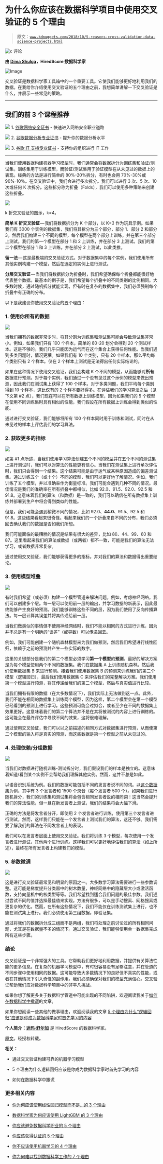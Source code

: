 # 为什么你应该在数据科学项目中使用交叉验证的 5 个理由

> 原文：[`www.kdnuggets.com/2018/10/5-reasons-cross-validation-data-science-projects.html`](https://www.kdnuggets.com/2018/10/5-reasons-cross-validation-data-science-projects.html)

![c](img/3d9c022da2d331bb56691a9617b91b90.png) 评论

**由 [Dima Shulga](https://www.linkedin.com/in/shudima/)，HiredScore 数据科学家**

![Image](img/4976e41f789dca5a0f59be94e53ac73c.png)

交叉验证是数据科学家工具箱中的一个重要工具。它使我们能够更好地利用我们的数据。在我给你介绍使用交叉验证的五个理由之前，我想简单讲解一下交叉验证是什么，并展示一些常见的策略。

* * *

## 我们的前 3 个课程推荐

![](img/0244c01ba9267c002ef39d4907e0b8fb.png) 1\. [谷歌网络安全证书](https://www.kdnuggets.com/google-cybersecurity) - 快速进入网络安全职业道路

![](img/e225c49c3c91745821c8c0368bf04711.png) 2\. [谷歌数据分析专业证书](https://www.kdnuggets.com/google-data-analytics) - 提升你的数据分析水平

![](img/0244c01ba9267c002ef39d4907e0b8fb.png) 3\. [谷歌 IT 支持专业证书](https://www.kdnuggets.com/google-itsupport) - 支持你的组织进行 IT 工作

* * *

当我们使用数据构建机器学习模型时，我们通常会将数据拆分为训练集和验证/测试集。训练集用于训练模型，而验证/测试集用于验证模型在从未见过的数据上的表现。经典的方法是进行简单的 80%-20%拆分，有时也会用 70%-30%或 90%-10%。在交叉验证中，我们会进行多次拆分。我们可以进行 3 次、5 次、10 次或任何 K 次拆分。这些拆分称为折叠（Folds），我们可以使用多种策略来创建这些折叠。

![](img/ccdb7f20adbd1b949b3adc9d14249f58.png)

k 折交叉验证的图示，k=4。

**简单 K 折交叉验证** — 我们将数据拆分为 K 个部分，以 K=3 作为玩具示例。如果我们有 3000 个实例的数据集，我们将其拆分为三个部分，部分 1、部分 2 和部分 3。然后我们构建三个不同的模型，每个模型在两个部分上训练，并在第三个部分上测试。我们的第一个模型在部分 1 和 2 上训练，并在部分 3 上测试。我们的第二个模型在部分 1 和 3 上训练，并在部分 2 上测试，以此类推。

**留一法** — 这是最极端的交叉验证方式。对于数据集中的每个实例，我们使用所有其他实例构建一个模型，然后在选定的实例上进行测试。

**分层交叉验证** — 当我们将数据拆分为折叠时，我们希望确保每个折叠都能很好地代表整个数据。最基本的例子是，我们希望每个折叠中的不同类别的比例相同。大多数时候，通过随机拆分就能实现，但有时在复杂的数据集中，我们必须强制每个折叠中有正确的分布。

以下是我建议你使用交叉验证的五个理由：

### ****1\. 使用你所有的数据****

![](img/994975e2fa3dc155e143adf59ec7bb68.png)

当我们拥有的数据非常少时，将其分割为训练集和测试集可能会导致测试集非常小。例如，如果我们只有 100 个样本，简单的 80-20 划分会得到 20 个测试样本。这是不够的。我们几乎只能因为运气而在这个集合上获得任何性能。当我们遇到多类问题时，情况更糟。如果我们有 10 个类别，只有 20 个样本，那么平均每个类别只有 2 个样本。仅在 2 个样本上测试是无法得出任何实际结论的。

如果在这种情况下使用交叉验证，我们会构建 K 个不同的模型，从而能够对**所有**数据进行预测。对于每个实例，我们通过一个没有见过这个示例的模型来做出预测，因此我们在测试集上获得了 100 个样本。对于多类问题，我们平均每个类别得到 10 个样本，这比仅有的 2 个样本要好得多。在评估我们的学习算法之后（见下文第 #2 点），我们现在可以在所有数据上训练模型，因为如果我们的 5 个模型在使用不同训练集时具有相似的性能，我们假设在所有数据上训练会得到类似的性能。

通过进行交叉验证，我们能够将所有 100 个样本同时用于训练和测试，同时在从未见过的样本上评估我们的学习算法。

### ****2\. 获取更多的指标****

![](img/de73243befaa07c4d2dc12c86ef034c4.png)

如第 #1 点所述，当我们使用学习算法创建五个不同的模型并在五个不同的测试集上进行测试时，我们可以对算法的性能更有信心。当我们在测试集上进行单次评估时，我们只会得到一个结果。这个结果可能是由于运气或某种原因造成的偏差测试集。通过训练五个（或十个）不同的模型，我们可以更好地了解情况。例如，我们训练了五个模型，并以准确率作为衡量标准。我们可能会遇到几种不同的情况。最佳情况是我们的准确率在所有折叠中都相似，比如 92.0、91.5、92.0、92.5 和 91.8。这意味着我们的算法（和数据）是一致的，我们可以确信在所有数据集上训练并部署到生产中将会得到类似的性能。

但是，我们可能会遇到稍微不同的情况，比如 92.0、**44.0**、91.5、92.5 和 91.8。这些结果看起来很奇怪。看起来我们的一个折叠来自不同的分布，我们必须回去确认我们的数据是否如我们所想。

我们可能面临的最糟糕的情况是结果有很大的差异，比如 80、44、99、60 和 87。这里看起来我们的算法或数据（或两者）都不一致，可能是我们的算法无法学习，或者数据非常复杂。

通过使用交叉验证，我们能够获得更多的指标，并对我们的算法和数据得出重要结论。

### ****3\. 使用模型堆叠****

![](img/8eb32c29f7ba3197e5d825ae0bec11b5.png)

有时我们希望（或必须）构建一个模型管道来解决问题。例如，考虑神经网络。我们可以创建多个层。每一层可以使用前一层的输出，并学习数据的新表示，因此最终能够产生良好的预测。我们能够训练这些不同的层，因为我们使用了反向传播算法。每一层计算其误差并将其传递给前一层。

当我们做类似的事情但不使用神经网络时，我们不能以相同的方式进行训练，因为并不总是有一个明确的“误差”（或导数）可以传递回去。

例如，我们可能创建一个随机森林模型来为我们做预测，然后我们希望进行线性回归，依赖于之前的预测并产生一些实际的数字。

这里的关键部分是我们的第二个模型必须学习**第一个模型**的**预测**。最好的解决方案是为每个模型使用两个不同的数据集。我们在数据集 A 上训练随机森林。然后我们使用数据集 B 来进行预测。接着我们使用数据集 B 的预测来训练我们的第二个模型（逻辑回归），最后我们使用数据集 C 来评估我们的完整解决方案。我们使用第一个模型进行预测，将其传递给我们的第二个模型，然后与真实值进行比较。

当我们拥有有限的数据（在大多数情况下），我们实际上无法做到这一点。此外，我们不能在相同的数据集上训练两个模型，因为这样，第二个模型会在第一个模型已经看到的预测上进行学习。这些预测可能会过拟合，或者至少在不同的数据集上效果更好。这意味着我们的第二个算法并不是在其将被测试的内容上进行训练的。这可能会在最终评估中导致不同的效果，这将很难理解。

通过使用交叉验证，我们可以以之前描述的相同方式对数据集进行预测，从而使第二个模型的输入将是真实的预测，而这些数据是第一个模型之前从未见过的。

### ****4\. 处理依赖/分组数据****

![](img/f0e6430b16700ab9e95e29df5417f7b7.png)

当我们对数据进行随机训练-测试拆分时，我们假设我们的样本是独立的。这意味着知道/看到某个实例不会帮助我们理解其他实例。然而，这并不总是如此。

以语音识别系统为例。我们的数据可能包括不同的发言者说不同的词。以[这个数据集](https://github.com/Jakobovski/free-spoken-digit-dataset)为例，其中有 3 个发言者和 1500 个录音（每个发言者 500 个）。如果我们进行随机拆分，我们的训练集和测试集将会包含相同发言者说的相同词！这当然会提升我们的算法性能，但一旦在新发言者上测试，我们的结果将会大幅下滑。

正确的方法是将发言者分开，即使用 2 个发言者进行训练，使用第三个发言者进行测试。然而，这样我们只能在一个发言者上测试我们的算法，这还不够。我们需要了解我们的算法在不同发言者上的表现。

我们可以在发言者层面上使用交叉验证。我们将训练 3 个模型，每次使用一个发言者进行测试，其他两个进行训练。这样我们可以更好地评估我们的算法（如上所述），最终在所有发言者上构建我们的模型。

### ****5\. 参数微调****

![](img/735866753376dc9ee7c3c391fbf49994.png)

这是进行交叉验证最常见和明显的原因之一。大多数学习算法需要进行一些参数调整。这可能是梯度提升分类器中的树木数量，神经网络中的隐藏层大小或激活函数，支持向量机中的核类型等等。我们希望找到适合我们问题的最佳参数。我们通过尝试不同的值并选择最佳值来实现。方法有很多，可以是手动搜索、网格搜索或更复杂的优化。然而，在所有这些情况下，我们不能仅在训练测试集上进行，也不能在测试集上进行。我们必须使用第三组数据，即验证集。

通过将我们的数据拆分成三组而不是两组，我们将处理之前讨论过的所有相同问题，尤其是在数据量不多的情况下。通过交叉验证，我们能够使用单一数据集完成所有这些步骤。

### ****结论****

交叉验证是一个非常强大的工具。它帮助我们更好地利用数据，并提供有关算法性能的更多信息。在复杂的机器学习模型中，有时很容易没有足够注意，并在管道的不同步骤中使用相同的数据。这可能导致大多数情况下的良好但不真实的性能，或者在其他情况下引入奇怪的副作用。我们必须确保对我们的模型充满信心。交叉验证帮助我们应对数据科学项目中的非平凡挑战。

如果你想了解更多关于数据科学管道中可能出现的不同陷阱，欢迎阅读我关于[如何在数据科学中撒谎](https://towardsdatascience.com/how-to-lie-with-data-science-5090f3891d9c)的文章。

如果你想阅读一些其他的做事理由，欢迎阅读我的文章 [5 个理由为什么“逻辑回归”应该是你成为数据科学家时首先学习的内容](https://towardsdatascience.com/5-reasons-logistic-regression-should-be-the-first-thing-you-learn-when-become-a-data-scientist-fcaae46605c4)

**个人简介：[迪玛·舒尔加](https://www.linkedin.com/in/shudima/)** 是 HiredScore 的数据科学家。

[原文](https://towardsdatascience.com/5-reasons-why-you-should-use-cross-validation-in-your-data-science-project-8163311a1e79)。经授权转载。

**相关：**

+   通过交叉验证构建可靠的机器学习模型

+   5 个理由为什么逻辑回归应该是你成为数据科学家时首先学习的内容

+   如何在数据科学中撒谎

### 更多相关内容

+   [你为何应该使用线性回归模型而不是…的 3 个理由](https://www.kdnuggets.com/2021/08/3-reasons-linear-regression-instead-neural-networks.html)

+   [数据科学家为何应该使用 LightGBM 的 3 个理由](https://www.kdnuggets.com/2022/01/data-scientists-reasons-lightgbm.html)

+   [你应该避免数据科学职业的 5 个理由](https://www.kdnuggets.com/2022/04/top-5-reasons-avoid-data-science-career.html)

+   [你应该获得认证的 5 个理由](https://www.kdnuggets.com/2023/05/sas-5-reasons-get-certified.html)

+   [你不应该使用机器学习的 4 个理由](https://www.kdnuggets.com/2021/12/4-reasons-shouldnt-machine-learning.html)

+   [你为何难以找到数据科学工作的 7 个理由](https://www.kdnuggets.com/7-reasons-why-youre-struggling-to-land-a-data-science-job)
